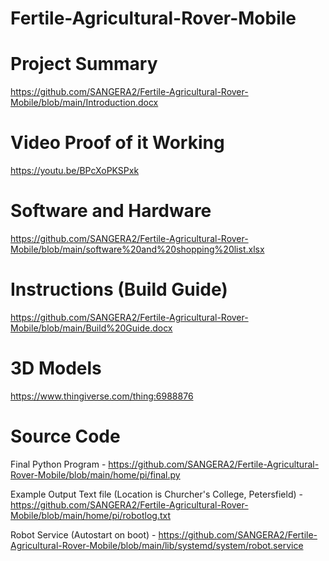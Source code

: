 # Fertile-Agricultural-Rover-Mobile


Project Summary
===============
https://github.com/SANGERA2/Fertile-Agricultural-Rover-Mobile/blob/main/Introduction.docx


Video Proof of it Working
=========================
https://youtu.be/BPcXoPKSPxk


Software and Hardware
=====================
https://github.com/SANGERA2/Fertile-Agricultural-Rover-Mobile/blob/main/software%20and%20shopping%20list.xlsx


Instructions (Build Guide)
==========================
https://github.com/SANGERA2/Fertile-Agricultural-Rover-Mobile/blob/main/Build%20Guide.docx


3D Models
=========
https://www.thingiverse.com/thing:6988876


Source Code
===========
Final Python Program - https://github.com/SANGERA2/Fertile-Agricultural-Rover-Mobile/blob/main/home/pi/final.py

Example Output Text file (Location is Churcher's College, Petersfield) - https://github.com/SANGERA2/Fertile-Agricultural-Rover-Mobile/blob/main/home/pi/robotlog.txt

Robot Service (Autostart on boot) - https://github.com/SANGERA2/Fertile-Agricultural-Rover-Mobile/blob/main/lib/systemd/system/robot.service
